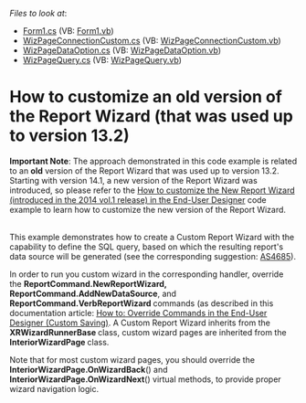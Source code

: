 <!-- default file list -->
*Files to look at*:

* [Form1.cs](./CS/Form1.cs) (VB: [Form1.vb](./VB/Form1.vb))
* [WizPageConnectionCustom.cs](./CS/WizPageConnectionCustom.cs) (VB: [WizPageConnectionCustom.vb](./VB/WizPageConnectionCustom.vb))
* [WizPageDataOption.cs](./CS/WizPageDataOption.cs) (VB: [WizPageDataOption.vb](./VB/WizPageDataOption.vb))
* [WizPageQuery.cs](./CS/WizPageQuery.cs) (VB: [WizPageQuery.vb](./VB/WizPageQuery.vb))
<!-- default file list end -->
# How to customize an old version of the Report Wizard (that was used up to version 13.2)


<p><strong>Important Note</strong>: The approach demonstrated in this code example is related to an <strong>old</strong> version of the Report Wizard that was used up to version 13.2. Starting with version 14.1, a new version of the Report Wizard was introduced, so please refer to the <a href="https://www.devexpress.com/Support/Center/p/T140683">How to customize the New Report Wizard (introduced in the 2014 vol.1 release) in the End-User Designer</a> code example to learn how to customize the new version of the Report Wizard.</p>
<p><br>This example demonstrates how to create a Custom Report Wizard with the capability to define the SQL query, based on which the resulting report's data source will be generated (see the corresponding suggestion: <a href="https://www.devexpress.com/Support/Center/p/AS4685">AS4685</a>).</p>
<p>In order to run you custom wizard in the corresponding handler, override the <strong>ReportCommand.NewReportWizard, ReportCommand.AddNewDataSource</strong>, and <strong>ReportCommand.VerbReportWizard </strong>commands (as described in this documentation article: <a href="http://help.devexpress.com/#XtraReports/CustomDocument2211"><u>How to: Override Commands in the End-User Designer (Custom Saving)</u></a>. A Custom Report Wizard inherits from the <strong>XRWizardRunnerBase </strong>class, custom wizard pages are inherited from the <strong>InteriorWizardPage </strong>class.</p>
<p>Note that for most custom wizard pages, you should override the <strong>InteriorWizardPage.OnWizardBack</strong>() and <strong>InteriorWizardPage.OnWizardNext</strong>() virtual methods, to provide proper wizard navigation logic.</p>

<br/>


